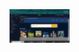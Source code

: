 <a href="flax-movie.png">
    <img src="Map/Screenshot (2).png" alt="movie logo" title="flax-movies" align="right" height="60" />
</a>
